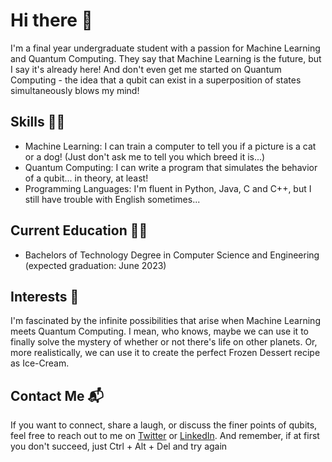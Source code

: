 # Hi there 👋
I'm a final year undergraduate student with a passion for Machine Learning and Quantum Computing. They say that Machine Learning is the future, but I say it's already here! And don't even get me started on Quantum Computing - the idea that a qubit can exist in a superposition of states simultaneously blows my mind!

## Skills 👨‍💻
- Machine Learning: I can train a computer to tell you if a picture is a cat or a dog! (Just don't ask me to tell you which breed it is...)
- Quantum Computing: I can write a program that simulates the behavior of a qubit... in theory, at least!
- Programming Languages: I'm fluent in Python, Java, C and C++, but I still have trouble with English sometimes...

## Current Education 👨‍🏫
-	Bachelors of Technology Degree in Computer Science and Engineering (expected graduation: June 2023)

## Interests 🤩
I'm fascinated by the infinite possibilities that arise when Machine Learning meets Quantum Computing. I mean, who knows, maybe we can use it to finally solve the mystery of whether or not there's life on other planets. Or, more realistically, we can use it to create the perfect Frozen Dessert recipe as Ice-Cream.

## Contact Me 📬
If you want to connect, share a laugh, or discuss the finer points of qubits, feel free to reach out to me on [Twitter](https://twitter.com/Simply_Utsav) or [LinkedIn](https://www.linkedin.com/in/utsavsavaliya73/). And remember, if at first you don't succeed, just Ctrl + Alt + Del and try again
